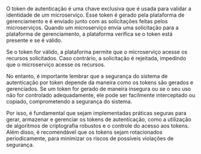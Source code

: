 O token de autenticação é uma chave exclusiva que é usada para validar a identidade de um microserviço. Esse token é gerado pela plataforma de gerenciamento e é enviado junto com as solicitações feitas pelos microserviços. Quando um microserviço envia uma solicitação para a plataforma de gerenciamento, a plataforma verifica se o token está presente e se é válido.

Se o token for válido, a plataforma permite que o microserviço acesse os recursos solicitados. Caso contrário, a solicitação é rejeitada, impedindo que o microserviço acesse os recursos.

No entanto, é importante lembrar que a segurança do sistema de autenticação por token depende da maneira como os tokens são gerados e gerenciados. Se um token for gerado de maneira insegura ou se o seu uso não for controlado adequadamente, ele pode ser facilmente interceptado ou copiado, comprometendo a segurança do sistema.

Por isso, é fundamental que sejam implementadas práticas seguras para gerar, armazenar e gerenciar os tokens de autenticação, como a utilização de algoritmos de criptografia robustos e o controle do acesso aos tokens. Além disso, é recomendável que os tokens sejam rotacionados periodicamente, para minimizar os riscos de possíveis violações de segurança.